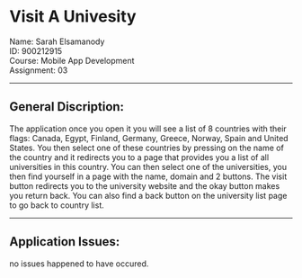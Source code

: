# Visit A Univesity
Name: Sarah Elsamanody <br />
ID: 900212915 <br />
Course: Mobile App Development <br />
Assignment: 03 <br />

----------------------
## General Discription:
The application once you open it you will see a list of 8 countries with their flags: Canada, Egypt, Finland, Germany, Greece, Norway, Spain and United States. 
You then select one of these countries by pressing on the name of the country and it redirects you to a page that provides you a list of all universities in this country. 
You can then select one of the universities, you then find yourself in a page with the name, domain and 2 buttons. 
The visit button redirects you to the university website and the okay button makes you return back. 
You can also find a back button on the university list page to go back to country list.

------------------------
## Application Issues:
no issues happened to have occured. 
  

